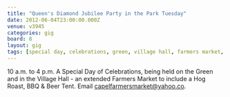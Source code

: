 ```yaml
---
title: "Queen's Diamond Jubilee Party in the Park Tuesday"
date: 2012-06-04T23:00:00.000Z
venue: v3945
categories: gig
board: 8
layout: gig
tags: [special day, celebrations, green, village hall, farmers market, hog roast, beer tent, email]
---
```

10 a.m. to 4 p.m.
A Special Day of Celebrations, being held on the Green and in the Village Hall - an extended Farmers Market to include a Hog Roast, BBQ & Beer Tent. Email
capelfarmersmarket@yahoo.co.